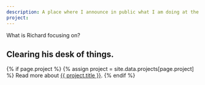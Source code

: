 ```yaml
---
description: A place where I announce in public what I am doing at the moment.
project: 
---
```


What is Richard focusing on?

## Clearing his desk of things. 

{% if page.project %}
  {% assign project = site.data.projects[page.project] %}
  Read more about <a href="https://burntfen.com/projects/{{ page.project }}">{{ project.title }}</a>.
{% endif %}

